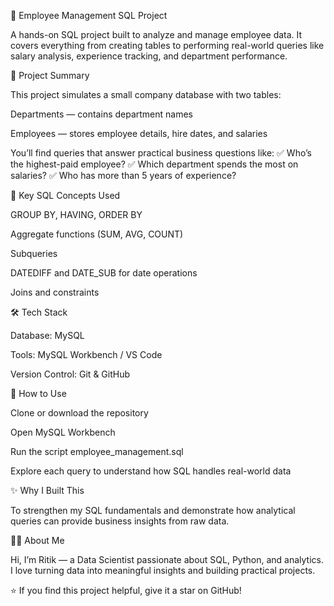 🧠 Employee Management SQL Project

A hands-on SQL project built to analyze and manage employee data.
It covers everything from creating tables to performing real-world queries like salary analysis, experience tracking, and department performance.

💼 Project Summary

This project simulates a small company database with two tables:

Departments — contains department names

Employees — stores employee details, hire dates, and salaries

You’ll find queries that answer practical business questions like:
✅ Who’s the highest-paid employee?
✅ Which department spends the most on salaries?
✅ Who has more than 5 years of experience?

🧩 Key SQL Concepts Used

GROUP BY, HAVING, ORDER BY

Aggregate functions (SUM, AVG, COUNT)

Subqueries

DATEDIFF and DATE_SUB for date operations

Joins and constraints

🛠️ Tech Stack

Database: MySQL

Tools: MySQL Workbench / VS Code

Version Control: Git & GitHub

🚀 How to Use

Clone or download the repository

Open MySQL Workbench

Run the script employee_management.sql

Explore each query to understand how SQL handles real-world data

✨ Why I Built This

To strengthen my SQL fundamentals and demonstrate how analytical queries can provide business insights from raw data.

👨‍💻 About Me

Hi, I’m Ritik — a Data Scientist passionate about SQL, Python, and analytics.
I love turning data into meaningful insights and building practical projects.

⭐ If you find this project helpful, give it a star on GitHub!
